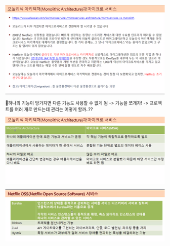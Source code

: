 ![](../image/Pasted%20image%2020240514113530.png)

📌하나의 기능이 망가지면 다른 기능도 사용할 수 없게 됨 -> 기능을 쪼개자! -> 프로젝트를 여러 개로 만드는데 관리는 어떻게 할까..??

![](../image/Pasted%20image%2020240514113953.png)

![](../image/Pasted%20image%2020240514114158.png)

